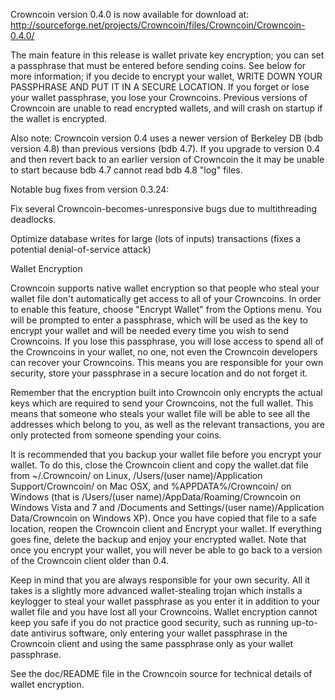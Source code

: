 Crowncoin version 0.4.0 is now available for download at:
http://sourceforge.net/projects/Crowncoin/files/Crowncoin/Crowncoin-0.4.0/

The main feature in this release is wallet private key encryption;
you can set a passphrase that must be entered before sending coins.
See below for more information; if you decide to encrypt your wallet,
WRITE DOWN YOUR PASSPHRASE AND PUT IT IN A SECURE LOCATION. If you
forget or lose your wallet passphrase, you lose your Crowncoins.
Previous versions of Crowncoin are unable to read encrypted wallets,
and will crash on startup if the wallet is encrypted.

Also note: Crowncoin version 0.4 uses a newer version of Berkeley DB
(bdb version 4.8) than previous versions (bdb 4.7). If you upgrade
to version 0.4 and then revert back to an earlier version of Crowncoin
the it may be unable to start because bdb 4.7 cannot read bdb 4.8
"log" files.


Notable bug fixes from version 0.3.24:

Fix several Crowncoin-becomes-unresponsive bugs due to multithreading
deadlocks.

Optimize database writes for large (lots of inputs) transactions
(fixes a potential denial-of-service attack)


Wallet Encryption

Crowncoin supports native wallet encryption so that people who steal your
wallet file don't automatically get access to all of your Crowncoins.
In order to enable this feature, choose "Encrypt Wallet" from the
Options menu.  You will be prompted to enter a passphrase, which
will be used as the key to encrypt your wallet and will be needed
every time you wish to send Crowncoins.  If you lose this passphrase,
you will lose access to spend all of the Crowncoins in your wallet,
no one, not even the Crowncoin developers can recover your Crowncoins.
This means you are responsible for your own security, store your
passphrase in a secure location and do not forget it.

Remember that the encryption built into Crowncoin only encrypts the
actual keys which are required to send your Crowncoins, not the full
wallet.  This means that someone who steals your wallet file will
be able to see all the addresses which belong to you, as well as the
relevant transactions, you are only protected from someone spending
your coins.

It is recommended that you backup your wallet file before you
encrypt your wallet.  To do this, close the Crowncoin client and
copy the wallet.dat file from ~/.Crowncoin/ on Linux, /Users/(user
name)/Application Support/Crowncoin/ on Mac OSX, and %APPDATA%/Crowncoin/
on Windows (that is /Users/(user name)/AppData/Roaming/Crowncoin on
Windows Vista and 7 and /Documents and Settings/(user name)/Application
Data/Crowncoin on Windows XP).  Once you have copied that file to a
safe location, reopen the Crowncoin client and Encrypt your wallet.
If everything goes fine, delete the backup and enjoy your encrypted
wallet.  Note that once you encrypt your wallet, you will never be
able to go back to a version of the Crowncoin client older than 0.4.

Keep in mind that you are always responsible for your own security.
All it takes is a slightly more advanced wallet-stealing trojan which
installs a keylogger to steal your wallet passphrase as you enter it
in addition to your wallet file and you have lost all your Crowncoins.
Wallet encryption cannot keep you safe if you do not practice
good security, such as running up-to-date antivirus software, only
entering your wallet passphrase in the Crowncoin client and using the
same passphrase only as your wallet passphrase.

See the doc/README file in the Crowncoin source for technical details
of wallet encryption.
